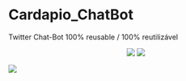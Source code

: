 # Cardapio_ChatBot
Twitter Chat-Bot 100% reusable / 100% reutilizável
<p align="center">
<a href="https://twitter.com/Cardapio_IF_bot"><img src='https://img.shields.io/twitter/url?label=%40Cardapio_IF_bot&url=https%3A%2F%2Ftwitter.com%2FCardapio_IF_bot'></img></a>
<img src='https://img.shields.io/badge/heroku-success-brightgreen'></img>
</p>
<img src='https://pbs.twimg.com/profile_banners/1238184001019482113/1586612860/1500x500'></img>
